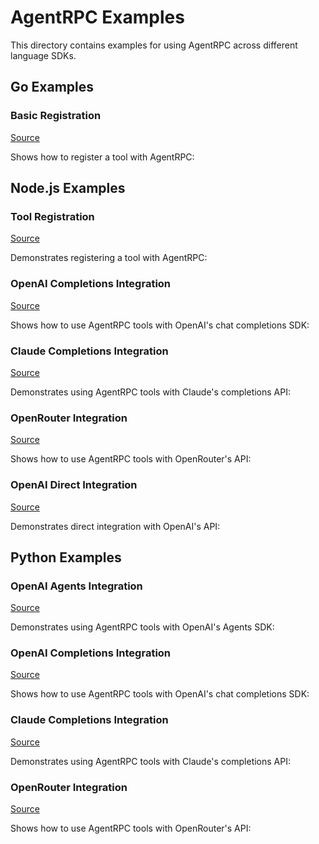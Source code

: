 # AgentRPC Examples

This directory contains examples for using AgentRPC across different language SDKs.

## Go Examples

### Basic Registration
[Source](./go/register.go)

Shows how to register a tool with AgentRPC:

## Node.js Examples

### Tool Registration
[Source](./node/register.ts)

Demonstrates registering a tool with AgentRPC:

### OpenAI Completions Integration
[Source](./node/openai-completions.ts)

Shows how to use AgentRPC tools with OpenAI's chat completions SDK:

### Claude Completions Integration
[Source](./node/openai-completions-claude.ts)

Demonstrates using AgentRPC tools with Claude's completions API:

### OpenRouter Integration
[Source](./node/openai-completions-openrouter.ts)

Shows how to use AgentRPC tools with OpenRouter's API:

### OpenAI Direct Integration
[Source](./node/openai.ts)

Demonstrates direct integration with OpenAI's API:

## Python Examples

### OpenAI Agents Integration
[Source](./python/openai-agents.py)

Demonstrates using AgentRPC tools with OpenAI's Agents SDK:

### OpenAI Completions Integration
[Source](./python/openai-completions.py)

Shows how to use AgentRPC tools with OpenAI's chat completions SDK:

### Claude Completions Integration
[Source](./python/openai-completions-claude.py)

Demonstrates using AgentRPC tools with Claude's completions API:

### OpenRouter Integration
[Source](./python/openai-completions-openrouter.py)

Shows how to use AgentRPC tools with OpenRouter's API:
